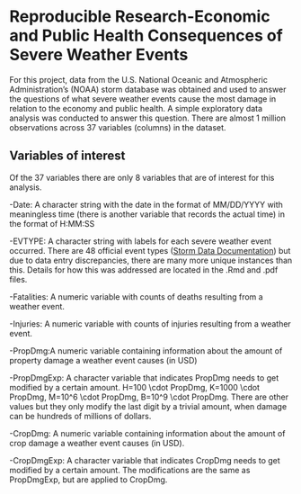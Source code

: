 # Reproducible Research-Economic and Public Health Consequences of Severe Weather Events
For this project, data from the U.S. National Oceanic and Atmospheric Administration’s (NOAA) storm database
was obtained and used to answer the questions of what severe weather events cause the most damage in relation
to the economy and public health. A simple exploratory data analysis was conducted to answer this question. 
There are almost 1 million observations across 37 variables (columns) in the dataset.

## Variables of interest
Of the 37 variables there are only 8 variables that are of interest for this analysis.
  
  -Date: A character string with the date in the format of MM/DD/YYYY with meaningless time
  (there is another variable that records the actual time) in the format of H:MM:SS
  
  -EVTYPE: A character string with labels for each severe weather event occurred. There are 48
  official event types ([Storm Data Documentation](https://d396qusza40orc.cloudfront.net/repdata%2Fpeer2_doc%2Fpd01016005curr.pdf)) but due to data entry discrepancies, there are many more unique instances
  than this. Details for how this was addressed are located in the .Rmd and .pdf files.
  
  -Fatalities: A numeric variable with counts of deaths resulting from a weather event.
  
  -Injuries: A numeric variable with counts of injuries resulting from a weather event.
  
  -PropDmg:A numeric variable containing information about the amount of property damage a 
  weather event causes (in USD)
  
  -PropDmgExp: A character variable that indicates PropDmg needs to get modified by a certain 
  amount. H=100 \cdot PropDmg, K=1000 \cdot PropDmg, M=10^6 \cdot PropDmg, B=10^9 \cdot PropDmg. 
  There are other values  but they only modify the last digit by a trivial amount, when damage 
  can be hundreds of millions of dollars.
  
  -CropDmg: A numeric variable containing information about the amount of crop damage a weather
  event causes (in USD).
  
  -CropDmgExp: A character variable that indicates CropDmg needs to get modified by a certain 
  amount. The modifications are the same as PropDmgExp, but are applied to CropDmg.



